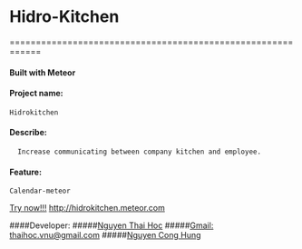 # Hidro-Kitchen
============================================================
#### Built with Meteor

#### Project name: 
    Hidrokitchen

#### Describe: 
      Increase communicating between company kitchen and employee.

#### Feature: 
    Calendar-meteor

[Try now!!!](http://hidrokitchen.meteor.com) http://hidrokitchen.meteor.com

####Developer:
#####[Nguyen Thai Hoc](http://facebook.com/thaihoc.vnu)
#####[Gmail: thaihoc.vnu@gmail.com](#)
#####[Nguyen Cong Hung](http://facebook.com/bomaydaycon)
